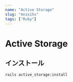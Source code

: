 ```yaml
---
name: "Active Storage"
slug: "mnzxihs"
tags: ["Ruby"]
---
```


# Active Storage

## インストール

```
rails active_storage:install
```
